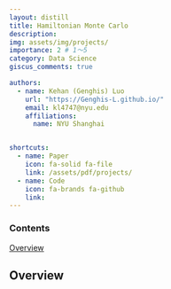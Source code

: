 ```yaml
---
layout: distill
title: Hamiltonian Monte Carlo
description: 
img: assets/img/projects/
importance: 2 # 1～5
category: Data Science
giscus_comments: true

authors:
  - name: Kehan (Genghis) Luo
    url: "https://Genghis-L.github.io/"
    email: kl4747@nyu.edu
    affiliations:
      name: NYU Shanghai


shortcuts:
  - name: Paper
    icon: fa-solid fa-file
    link: /assets/pdf/projects/
  - name: Code
    icon: fa-brands fa-github
    link: 
---
```


<d-contents>
  <nav class="l-text figcaption">
  <h3>Contents</h3>
    <div><a href="#overview">Overview</a></div>
  </nav>
</d-contents>

## Overview

